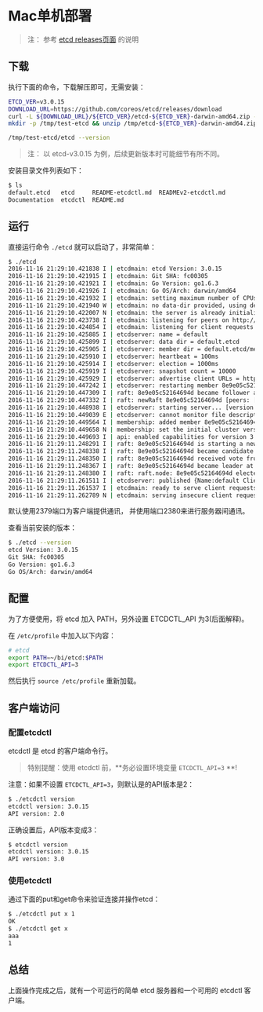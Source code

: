 # Mac单机部署

> 注： 参考 [etcd releases页面](https://github.com/coreos/etcd/releases/) 的说明

## 下载

执行下面的命令，下载解压即可，无需安装：

```bash
ETCD_VER=v3.0.15
DOWNLOAD_URL=https://github.com/coreos/etcd/releases/download
curl -L ${DOWNLOAD_URL}/${ETCD_VER}/etcd-${ETCD_VER}-darwin-amd64.zip -o /tmp/etcd-${ETCD_VER}-darwin-amd64.zip
mkdir -p /tmp/test-etcd && unzip /tmp/etcd-${ETCD_VER}-darwin-amd64.zip -d /tmp && mv /tmp/etcd-${ETCD_VER}-darwin-amd64/* /tmp/test-etcd

/tmp/test-etcd/etcd --version
```

> 注： 以 etcd-v3.0.15 为例，后续更新版本时可能细节有所不同。

安装目录文件列表如下：

```bash
$ ls
default.etcd   etcd     README-etcdctl.md  READMEv2-etcdctl.md
Documentation  etcdctl  README.md
```

## 运行

直接运行命令 `./etcd` 就可以启动了，非常简单：

```bash
$ ./etcd
2016-11-16 21:29:10.421838 I | etcdmain: etcd Version: 3.0.15
2016-11-16 21:29:10.421915 I | etcdmain: Git SHA: fc00305
2016-11-16 21:29:10.421921 I | etcdmain: Go Version: go1.6.3
2016-11-16 21:29:10.421926 I | etcdmain: Go OS/Arch: darwin/amd64
2016-11-16 21:29:10.421932 I | etcdmain: setting maximum number of CPUs to 8, total number of available CPUs is 8
2016-11-16 21:29:10.421940 W | etcdmain: no data-dir provided, using default data-dir ./default.etcd
2016-11-16 21:29:10.422007 N | etcdmain: the server is already initialized as member before, starting as etcd member...
2016-11-16 21:29:10.423738 I | etcdmain: listening for peers on http://localhost:2380
2016-11-16 21:29:10.424854 I | etcdmain: listening for client requests on localhost:2379
2016-11-16 21:29:10.425885 I | etcdserver: name = default
2016-11-16 21:29:10.425899 I | etcdserver: data dir = default.etcd
2016-11-16 21:29:10.425905 I | etcdserver: member dir = default.etcd/member
2016-11-16 21:29:10.425910 I | etcdserver: heartbeat = 100ms
2016-11-16 21:29:10.425914 I | etcdserver: election = 1000ms
2016-11-16 21:29:10.425919 I | etcdserver: snapshot count = 10000
2016-11-16 21:29:10.425929 I | etcdserver: advertise client URLs = http://localhost:2379
2016-11-16 21:29:10.447242 I | etcdserver: restarting member 8e9e05c52164694d in cluster cdf818194e3a8c32 at commit index 120
2016-11-16 21:29:10.447309 I | raft: 8e9e05c52164694d became follower at term 3
2016-11-16 21:29:10.447332 I | raft: newRaft 8e9e05c52164694d [peers: [], term: 3, commit: 120, applied: 0, lastindex: 120, lastterm: 3]
2016-11-16 21:29:10.448938 I | etcdserver: starting server... [version: 3.0.15, cluster version: to_be_decided]
2016-11-16 21:29:10.449039 E | etcdserver: cannot monitor file descriptor usage (cannot get FDUsage on darwin)
2016-11-16 21:29:10.449564 I | membership: added member 8e9e05c52164694d [http://localhost:2380] to cluster cdf818194e3a8c32
2016-11-16 21:29:10.449658 N | membership: set the initial cluster version to 3.0
2016-11-16 21:29:10.449693 I | api: enabled capabilities for version 3.0
2016-11-16 21:29:11.248291 I | raft: 8e9e05c52164694d is starting a new election at term 3
2016-11-16 21:29:11.248338 I | raft: 8e9e05c52164694d became candidate at term 4
2016-11-16 21:29:11.248350 I | raft: 8e9e05c52164694d received vote from 8e9e05c52164694d at term 4
2016-11-16 21:29:11.248367 I | raft: 8e9e05c52164694d became leader at term 4
2016-11-16 21:29:11.248380 I | raft: raft.node: 8e9e05c52164694d elected leader 8e9e05c52164694d at term 4
2016-11-16 21:29:11.261511 I | etcdserver: published {Name:default ClientURLs:[http://localhost:2379]} to cluster cdf818194e3a8c32
2016-11-16 21:29:11.261537 I | etcdmain: ready to serve client requests
2016-11-16 21:29:11.262789 N | etcdmain: serving insecure client requests on localhost:2379, this is strongly discouraged!
```

默认使用2379端口为客户端提供通讯， 并使用端口2380来进行服务器间通讯。

查看当前安装的版本：

```bash
$ ./etcd --version
etcd Version: 3.0.15
Git SHA: fc00305
Go Version: go1.6.3
Go OS/Arch: darwin/amd64
```

## 配置

为了方便使用，将 etcd 加入 PATH，另外设置 ETCDCTL_API 为3(后面解释)。

在 `/etc/profile` 中加入以下内容：

```bash
# etcd
export PATH=~/bi/etcd:$PATH
export ETCDCTL_API=3
```

然后执行 `source /etc/profile` 重新加载。

## 客户端访问

### 配置etcdctl

etcdctl 是 etcd 的客户端命令行。

> 特别提醒：使用 etcdctl 前，**务必设置环境变量 `ETCDCTL_API=3` **!

注意：如果不设置 `ETCDCTL_API=3`，则默认是的API版本是2：

```bash
$ ./etcdctl version
etcdctl version: 3.0.15
API version: 2.0
```

正确设置后，API版本变成3：

```bash
$ etcdctl version
etcdctl version: 3.0.15
API version: 3.0
```

### 使用etcdctl

通过下面的put和get命令来验证连接并操作etcd：

```bash
$ ./etcdctl put x 1
OK
$ ./etcdctl get x
aaa
1
```

## 总结

上面操作完成之后，就有一个可运行的简单 etcd 服务器和一个可用的 etcdctl 客户端。


